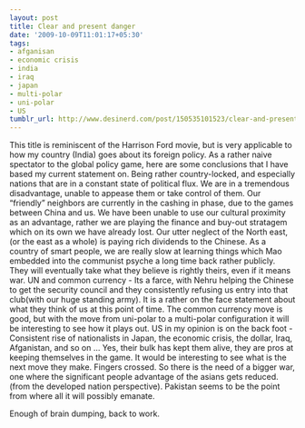 ```yaml
---
layout: post
title: Clear and present danger
date: '2009-10-09T11:01:17+05:30'
tags:
- afganisan
- economic crisis
- india
- iraq
- japan
- multi-polar
- uni-polar
- US
tumblr_url: http://www.desinerd.com/post/150535101523/clear-and-present-danger
---
```

This title is reminiscent of the Harrison Ford movie, but is very applicable to how my country (India) goes about its foreign policy. As a rather naive spectator to the global policy game, here are some conclusions that I have based my current statement on. 
Being rather country-locked, and especially nations that are in a constant state of political flux. We are in a tremendous disadvantage, unable to appease them or take control of them.
Our “friendly” neighbors are currently in the cashing in phase, due to the games between China and us. We have been unable to use our cultural proximity as an advantage, rather we are playing the finance and buy-out stratagem which on its own we have already lost. 
Our utter neglect of the North east, (or the east as a whole) is paying rich dividends to the Chinese. As a country of smart people, we are really slow at learning things which Mao embedded into the communist psyche a long time back rather publicly. They will eventually take what they believe is rightly theirs, even if it means war.
UN and common currency - Its a farce, with Nehru helping the Chinese to get the security council and they consistently refusing us entry into that club(with our huge standing army). It is a rather on the face statement about what they think of us at this point of time. The common currency move is good, but with the move from uni-polar to a multi-polar configuration it will be interesting to see how it plays out.
US in my opinion is on the back foot - Consistent rise of nationalists in Japan, the economic crisis, the dollar, Iraq, Afganistan, and so on … Yes, their bulk has kept them alive, they are pros at keeping themselves in the game. It would be interesting to see what is the next move they make. Fingers crossed.
So there is the need of a bigger war, one where the significant people advantage of the asians gets reduced. (from the developed nation perspective). Pakistan seems to be the point from where all it will possibly emanate.

Enough of brain dumping, back to work.
